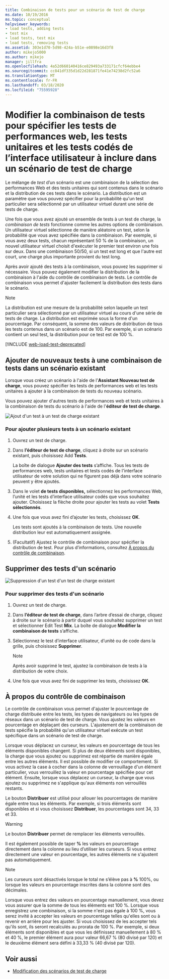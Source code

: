 ```yaml
---
title: Combinaison de tests pour un scénario de test de charge
ms.date: 10/19/2016
ms.topic: conceptual
helpviewer_keywords:
- load tests, adding tests
- test mix
- load tests, test mix
- load tests, removing tests
ms.assetid: 303e1d70-5d98-424a-b51e-e0898e16d3f8
author: mikejo5000
ms.author: mikejo
manager: jillfra
ms.openlocfilehash: 4a52d660140416ce829493a733171cfcf64ebbe4
ms.sourcegitcommit: cc841df335d1d22d281871fe41e74238d2fc52a6
ms.translationtype: MT
ms.contentlocale: fr-FR
ms.lasthandoff: 03/18/2020
ms.locfileid: "75595928"
---
```

# <a name="edit-the-test-mix-to-specify-which-web-performance-unit-and-coded-ui-tests-to-include-in-a-load-test-scenario"></a>Modifier la combinaison de tests pour spécifier les tests de performances web, les tests unitaires et les tests codés de l’interface utilisateur à inclure dans un scénario de test de charge

Le mélange de *test* d’un scénario est une combinaison de la sélection des performances Web et des tests unitaires qui sont contenus dans le scénario et la distribution de ces tests dans le scénario. La distribution est un paramètre que vous pouvez spécifier pour la probabilité qu'un test particulier sera sélectionné par un utilisateur virtuel durant une série de tests de charge.

Une fois que vous avez ajouté un ensemble de tests à un test de charge, la *combinaison de tests* fonctionne comme les autres options de combinaison. Un utilisateur virtuel sélectionne de manière aléatoire un test, selon la probabilité que vous avez spécifiée dans la combinaison. Par exemple, si vous avez deux tests, chacun représentant 50 % de la combinaison, un nouvel utilisateur virtuel choisit d'exécuter le premier test environ une fois sur deux. Dans une combinaison 50/50, si un test est long et que l'autre est court, une charge plus importante provient du test long.

Après avoir ajouté des tests à la combinaison, vous pouvez les supprimer si nécessaire. Vous pouvez également modifier la distribution de la combinaison à l'aide du contrôle de combinaison de tests. Le contrôle de combinaison vous permet d'ajuster facilement la distribution des tests dans le scénario.

> [!NOTE]
> La distribution est une mesure de la probabilité selon laquelle un test particulier sera sélectionné par un utilisateur virtuel au cours d'une série de tests de charge. La distribution est exprimée sous la forme d'un pourcentage. Par conséquent, la somme des valeurs de distribution de tous les tests contenus dans un scénario est de 100. Par exemple, si un scénario contient un seul test, la distribution pour ce test est de 100 %.

[!INCLUDE [web-load-test-deprecated](includes/web-load-test-deprecated.md)]

## <a name="add-new-tests-to-a-test-mix-in-an-existing-scenario"></a>Ajouter de nouveaux tests à une combinaison de tests dans un scénario existant

Lorsque vous créez un scénario à l'aide de l'**Assistant Nouveau test de charge**, vous pouvez spécifier les tests de performances web et les tests unitaires à ajouter à la combinaison de tests du nouveau scénario.

Vous pouvez ajouter d'autres tests de performances web et tests unitaires à la combinaison de tests du scénario à l'aide de l'**éditeur de test de charge**.

![Ajout d'un test à un test de charge existant](../test/media/ltest_addingtests.png)

### <a name="to-add-more-tests-to-an-existing-scenario"></a>Pour ajouter plusieurs tests à un scénario existant

1. Ouvrez un test de charge.

2. Dans **l’éditeur de test de charge**, cliquez à droite sur un scénario existant, puis choisissez Add **Tests**.

     La boîte de dialogue **Ajouter des tests** s’affiche. Tous les tests de performances web, tests unitaires et tests codés de l'interface utilisateur de votre solution qui ne figurent pas déjà dans votre scénario peuvent y être ajoutés.

3. Dans le volet **de tests disponibles,** sélectionnez les performances Web, l’unité et les tests d’interface utilisateur codés que vous souhaitez ajouter. Choisissez la flèche droite pour ajouter les tests au volet **Tests sélectionnés**.

4. Une fois que vous avez fini d’ajouter les tests, choisissez **OK**.

     Les tests sont ajoutés à la combinaison de tests. Une nouvelle distribution leur est automatiquement assignée.

5. (Facultatif) Ajustez le contrôle de combinaison pour spécifier la distribution de test. Pour plus d’informations, consultez [À propos du contrôle de combinaison](../test/edit-the-test-mix-to-specify-which-web-browsers-types-in-a-load-test-scenario.md).

## <a name="remove-tests-from-a-scenario"></a>Supprimer des tests d'un scénario
![Suppression d'un test d'un test de charge existant](../test/media/ltest_removetest.png)

### <a name="to-remove-tests-from-a-scenario"></a>Pour supprimer des tests d'un scénario

1. Ouvrez un test de charge.

2. Dans **l’éditeur de test de charge**, dans l’arbre d’essai de charge, cliquez à droite sur le scénario à partir duquel vous souhaitez supprimer un test et sélectionner Edit Test **Mix**. La boîte de dialogue **Modifier la combinaison de tests** s’affiche.

3. Sélectionnez le test d’interface utilisateur, d’unité ou de code dans la grille, puis choisissez **Supprimer**.

    > [!NOTE]
    > Après avoir supprimé le test, ajustez la combinaison de tests à la distribution de votre choix.

4. Une fois que vous avez fini de supprimer les tests, choisissez **OK**.

## <a name="about-the-mix-control"></a><a name="EditingTestMixAboutMixControl"></a> À propos du contrôle de combinaison
Le contrôle de combinaison vous permet d'ajuster le pourcentage de charge distribuée entre les tests, les types de navigateurs ou les types de réseaux dans un scénario de test de charge. Vous ajustez les valeurs en pourcentage en déplaçant des curseurs. L'ajustement de la combinaison de tests spécifie la probabilité qu'un utilisateur virtuel exécute un test spécifique dans un scénario de test de charge.

Lorsque vous déplacez un curseur, les valeurs en pourcentage de tous les éléments disponibles changent. Si plus de deux éléments sont disponibles, la charge que vous ajoutez ou supprimez est répartie de manière égale entre les autres éléments. Il est possible de modifier ce comportement. Si vous activez la case à cocher dans la colonne de verrouillage d'un élément particulier, vous verrouillez la valeur en pourcentage spécifiée pour cet élément. Ensuite, lorsque vous déplacez un curseur, la charge que vous ajoutez ou supprimez ne s'applique qu'aux éléments non verrouillés restants.

Le bouton **Distribuer** est utilisé pour allouer les pourcentages de manière égale entre tous les éléments. Par exemple, si trois éléments sont disponibles et si vous choisissez **Distribuer**, les pourcentages sont 34, 33 et 33.

> [!WARNING]
> Le bouton **Distribuer** permet de remplacer les éléments verrouillés.

Il est également possible de taper **%** les valeurs en pourcentage directement dans la colonne au lieu d’utiliser les curseurs. Si vous entrez directement une valeur en pourcentage, les autres éléments ne s'ajustent pas automatiquement.

> [!NOTE]
> Les curseurs sont désactivés lorsque le total ne s’élève pas à **%** 100%, ou lorsque les valeurs en pourcentage inscrites dans la colonne sont des décimales.

Lorsque vous entrez des valeurs en pourcentage manuellement, vous devez vous assurer que la somme de tous les éléments est 100 %. Lorsque vous enregistrez une combinaison, si la somme n'est pas égale à 100 %, vous serez invité à accepter les valeurs en pourcentage telles qu'elles sont ou à revenir en arrière pour les ajuster. Si vous choisissez de les accepter tels qu'ils sont, ils seront recalculés au prorata de 100 %.  Par exemple, si deux éléments sont disponibles et que vous les définissez manuellement à 80 % et 40 %, le premier élément aura pour valeur 66,67 % (80 divisé par 120) et le deuxième élément sera défini à 33,33 % (40 divisé par 120).

## <a name="see-also"></a>Voir aussi

- [Modification des scénarios de test de charge](../test/edit-load-test-scenarios.md)
